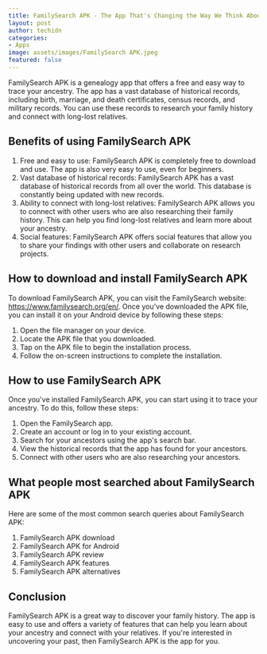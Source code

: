 ```yaml
---
title: FamilySearch APK - The App That's Changing the Way We Think About Family History
layout: post
author: techidn
categories: 
- Apps
image: assets/images/FamilySearch APK.jpeg
featured: false
---
```


FamilySearch APK is a genealogy app that offers a free and easy way to trace your ancestry. The app has a vast database of historical records, including birth, marriage, and death certificates, census records, and military records. You can use these records to research your family history and connect with long-lost relatives.

## Benefits of using FamilySearch APK
1.	Free and easy to use: FamilySearch APK is completely free to download and use. The app is also very easy to use, even for beginners.
2.	Vast database of historical records: FamilySearch APK has a vast database of historical records from all over the world. This database is constantly being updated with new records.
3.	Ability to connect with long-lost relatives: FamilySearch APK allows you to connect with other users who are also researching their family history. This can help you find long-lost relatives and learn more about your ancestry.
4.	Social features: FamilySearch APK offers social features that allow you to share your findings with other users and collaborate on research projects.

## How to download and install FamilySearch APK
To download FamilySearch APK, you can visit the FamilySearch website: https://www.familysearch.org/en/.
Once you've downloaded the APK file, you can install it on your Android device by following these steps:
1.	Open the file manager on your device.
2.	Locate the APK file that you downloaded.
3.	Tap on the APK file to begin the installation process.
4.	Follow the on-screen instructions to complete the installation.

## How to use FamilySearch APK
Once you've installed FamilySearch APK, you can start using it to trace your ancestry. To do this, follow these steps:
1.	Open the FamilySearch app.
2.	Create an account or log in to your existing account.
3.	Search for your ancestors using the app's search bar.
4.	View the historical records that the app has found for your ancestors.
5.	Connect with other users who are also researching your ancestors.

## What people most searched about FamilySearch APK
Here are some of the most common search queries about FamilySearch APK:
1.	FamilySearch APK download
2.	FamilySearch APK for Android
3.	FamilySearch APK review
4.	FamilySearch APK features
5.	FamilySearch APK alternatives

## Conclusion
FamilySearch APK is a great way to discover your family history. The app is easy to use and offers a variety of features that can help you learn about your ancestry and connect with your relatives. If you're interested in uncovering your past, then FamilySearch APK is the app for you.
